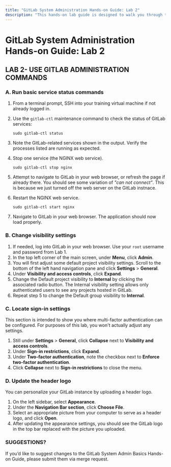 ```yaml
---
title: "GitLab System Administration Hands-on Guide: Lab 2"
description: "This hands-on lab guide is designed to walk you through the lab exercises used in the GitLab System Administration course."
---
```


# GitLab System Administration Hands-on Guide: Lab 2


## LAB 2- USE GITLAB ADMINISTRATION COMMANDS

### A. Run basic service status commands

1. From a terminal prompt, SSH into your training virtual machine if not already logged in.
2. Use the `gitlab-ctl` maintenance command to check the status of GitLab services:

     ```
   sudo gitlab-ctl status
     ```

3. Note the GitLab-related services shown in the output. Verify the processes listed are running as expected.
4. Stop one service (the NGINX web service).

     ```
   sudo gitlab-ctl stop nginx
     ```

5. Attempt to navigate to GitLab in your web browser, or refresh the page if already there. You should see some variation of *"can not connect"*. This is because we just turned off the web server on the GitLab instnace.
6. Restart the NGINX web service.

     ```
   sudo gitlab-ctl start nginx
     ```

7. Navigate to GitLab in your web browser. The application should now load properly.

### B. Change visibility settings

1. If needed, log into GitLab in your web browser. Use your `root` username and password from Lab 1.
2. In the top left corner of the main screen, under **Menu**, click **Admin**.
3. You will first adjust some default project visibility settings. Scroll to the bottom of the left hand navigation pane and click **Settings** > **General**.
4. Under **Visibility and access controls**, click **Expand**.
5. Change the Default project visibility to **Internal** by clicking the associated radio button. The Internal visibility setting allows only authenticated users to see any projects hosted in GitLab.
6. Repeat step 5 to change the Default group visibility to **Internal**.

### C. Locate sign-in settings

This section is intended to show you where multi-factor authentication can be configured. For purposes of this lab, you won't actually adjust any settings.
1. Still under **Settings** > **General**, click **Collapse** next to **Visibility and access controls**.
2. Under **Sign-in restrictions**, click **Expand**.
3. Under **Two-factor authentication**, note the checkbox next to **Enforce two-factor authentication**.
4. Click **Collapse** next to **Sign-in restrictions** to close the menu.

### D. Update the header logo

You can personalize your GitLab instance by uploading a header logo.
1. On the left sidebar, select **Appearance**.
2. Under the **Navigation Bar section**, click **Choose File**.
3. Select an appropriate picture from your computer to serve as a header logo, and click **Open**.
4. After updating the appearance settings, you should see the GitLab logo in the top bar replaced with the picture you uploaded.

### SUGGESTIONS?

If you’d like to suggest changes to the GitLab System Admin Basics Hands-on Guide, please submit them via merge request.
